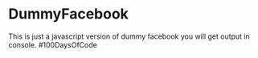 # DummyFacebook
This is just a javascript version of dummy facebook you will get output in console. #100DaysOfCode
